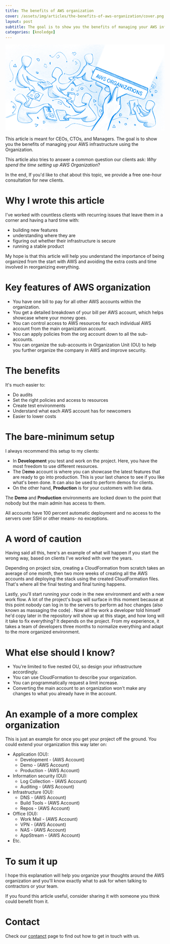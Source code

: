 ```yaml
---
title: The benefits of AWS organization
cover: /assets/img/articles/the-benefits-of-aws-organization/cover.png
layout: post
subtitle: The goal is to show you the benefits of managing your AWS infrastructure using the Organization.
categories: [knoledge]
---
```


![How to lower EC2 Costs](/assets/img/articles/the-benefits-of-aws-organization/header.png)

This article is meant for CEOs, CTOs, and Managers. The goal is to show you the benefits of managing your AWS infrastructure using the Organization.

This article also tries to answer a common question our clients ask: *Why spend the time setting up AWS Organization*?

In the end, If you'd like to chat about this topic, we provide a free one-hour consultation for new clients.

# Why I wrote this article

I've worked with countless clients with recurring issues that leave them in a corner and having a hard time with:

- building new features
- understanding where they are
- figuring out whether their infrastructure is secure
- running a stable product

My hope is that this article will help you understand the importance of being organized from the start with AWS and avoiding the extra costs and time involved in reorganizing everything.

# Key features of AWS organization

- You have one bill to pay for all other AWS accounts within the organization.
- You get a detailed breakdown of your bill per AWS account, which helps showcase where your money goes.
- You can control access to AWS resources for each individual AWS account from the main organization account.
- You can apply policies from the org account down to all the sub-accounts.
- You can organize the sub-accounts in Organization Unit (OU) to help you further organize the company in AWS and improve security.

# The benefits

It's much easier to:

- Do audits
- Set the right policies and access to resources
- Create test environments
- Understand what each AWS account has for newcomers
- Easier to lower costs

# The bare-minimum setup

I always recommend this setup to my clients:

- In **Development** you test and work on the project. Here, you have the most freedom to use different resources.
- The D**emo** account is where you can showcase the latest features that are ready to go into production. This is your last chance to see if you like what's been done. It can also be used to perform demos for clients.
- On the other hand, **Production** is for your customers with live data.

The **Demo** and **Production** environments are locked down to the point that nobody but the main admin has access to them. 

All accounts have 100 percent automatic deployment and no access to the servers over SSH or other means- no exceptions. 

# A word of caution

Having said all this, here's an example of what will happen if you start the wrong way, based on clients I've worked with over the years.

Depending on project size, creating a CloudFormation from scratch takes an average of one month, then two more weeks of creating all the AWS accounts and deploying the stack using the created CloudFormation files. That's where all the final testing and final tuning happens.

Lastly, you'll start running your code in the new environment and with a new work flow. A lot of the project's bugs will surface in this moment because at this point nobody can log in to the servers to perform ad hoc changes (also known as massaging the code) . Now all the work a developer told himself he'd copy later in the repository will show up at this stage, and how long will it take to fix everything? It depends on the project. From my experience, it takes a team of developers three months to normalize everything and adapt to the more organized environment.

# What else should I know?

- You're limited to five nested OU, so design your infrastructure accordingly.
- You can  use CloudFormation to describe your organization.
- You can programmatically request a limit increase.
- Converting the main account to an organization won't make any changes to what you already have in the account.

# An example of a more complex organization

This is just an example for once you get your project off the ground. You could extend your organization this way later on:

- Application (OU):
    - Development - (AWS Account)
    - Demo - (AWS Account)
    - Production - (AWS Account)
- Information security (OU):
    - Log Collection - (AWS Account)
    - Auditing - (AWS Account)
- Infrastructure (OU):
    - DNS - (AWS Account)
    - Build Tools - (AWS Account)
    - Repos - (AWS Account)
- Office (OU):
    - Work Mail - (AWS Account)
    - VPN - (AWS Account)
    - NAS - (AWS Account)
    - AppStream - (AWS Account)
- Etc.

# To sum it up

I hope this explanation will help you organize your thoughts around the AWS organization and you'll know exactly what to ask for when talking to contractors or your team.

If you found this article useful, consider sharing it with someone you think could benefit from it.

# Contact

Check our [contanct](/contact.html) page to find out how to get in touch with us.